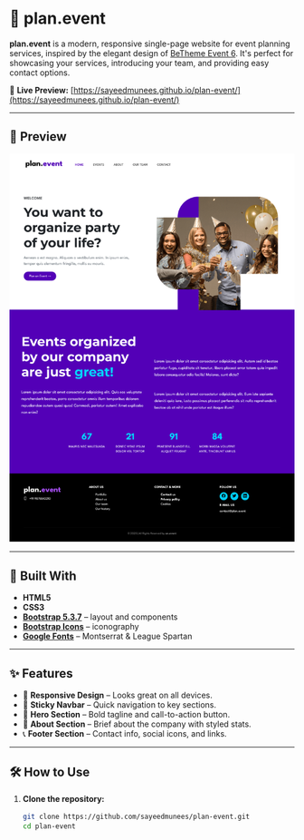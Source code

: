 # 🎉 plan.event

**plan.event** is a modern, responsive single-page website for event planning services, inspired by the elegant design of [BeTheme Event 6](https://themes.muffingroup.com/be/event6/). It's perfect for showcasing your services, introducing your team, and providing easy contact options.

🚀 **Live Preview:** [https://sayeedmunees.github.io/plan-event/](https://sayeedmunees.github.io/plan-event/)

---

## 📸 Preview

![Hero Section Preview](./assets/preview-img.png)

---

## 🧰 Built With

- **HTML5**
- **CSS3**
- **[Bootstrap 5.3.7](https://getbootstrap.com/)** – layout and components
- **[Bootstrap Icons](https://icons.getbootstrap.com/)** – iconography
- **[Google Fonts](https://fonts.google.com/)** – Montserrat & League Spartan

---

## ✨ Features

- 📱 **Responsive Design** – Looks great on all devices.
- 🧭 **Sticky Navbar** – Quick navigation to key sections.
- 🎯 **Hero Section** – Bold tagline and call-to-action button.
- 🧾 **About Section** – Brief about the company with styled stats.
- 📞 **Footer Section** – Contact info, social icons, and links.

---

## 🛠️ How to Use

1. **Clone the repository:**
   ```bash
   git clone https://github.com/sayeedmunees/plan-event.git
   cd plan-event
